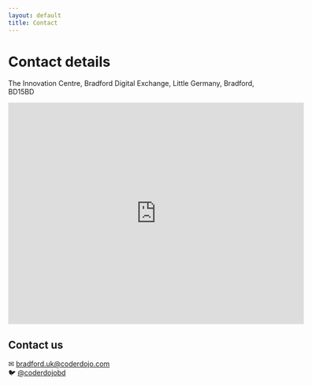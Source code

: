 ```yaml
---
layout: default
title: Contact
---
```

# Contact details
The Innovation Centre, Bradford Digital Exchange, Little Germany, Bradford, BD15BD
<iframe src="https://www.google.com/maps/embed?pb=!1m18!1m12!1m3!1d2356.704474877671!2d-1.7477768837432273!3d53.794747180075504!2m3!1f0!2f0!3f0!3m2!1i1024!2i768!4f13.1!3m3!1m2!1s0x487be145d5f0d841%3A0x7d25cca0e49c6198!2sThe+Innovation+Centre+Bradford!5e0!3m2!1sen!2suk!4v1481758466371" width="600" height="450" frameborder="0" style="border:0" allowfullscreen></iframe>


## Contact us
&#9993; <bradford.uk@coderdojo.com><br/>
:bird: [@coderdojobd](https://twitter.com/coderdojobd)
